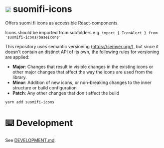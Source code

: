 # <img src="https://avatars0.githubusercontent.com/u/11345641?s=88&v=4" alt="DVV" width="18"/> suomifi-icons

Offers suomi.fi icons as accessible React-components.

Icons should be imported from subfolders e.g. `import { IconAlert } from 'suomifi-icons/baseIcons'`

This repository uses semantic versioning (https://semver.org/), but since it doesn't contain an distinct API of its own, the following rules for versioning are applied:

- **Major**: Changes that result in visible changes in the existing icons or other major changes that affect the way the icons are used from the library.
- **Minor**: Addition of new icons, or non-breaking changes to the inner structure or build configuration
- **Patch**: Any other changes that don't affect the build

```bash
yarn add suomifi-icons
```

# ⌨️ Development

See <a href="./DEVELOPMENT.md">DEVELOPMENT.md</a>.
